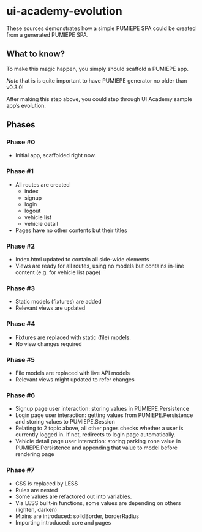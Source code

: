 # ui-academy-evolution

These sources demonstrates how a simple PUMIEPE SPA could be created from a generated PUMIEPE SPA.

## What to know?

To make this magic happen, you simply should scaffold a PUMIEPE app.

*Note* that is is quite important to have PUMIEPE generator no older than v0.3.0!

After making this step above, you could step through UI Academy sample app’s evolution.

## Phases

### Phase #0

 * Initial app, scaffolded right now.

### Phase #1

 * All routes are created
    * index
    * signup
    * login
    * logout
    * vehicle list
    * vehicle detail
 * Pages have no other contents but their titles

### Phase #2

 * Index.html updated to contain all side-wide elements
 * Views are ready for all routes, using no models but contains in-line content (e.g. for vehicle list page)

### Phase #3

 * Static models (fixtures) are added
 * Relevant views are updated

### Phase #4

 * Fixtures are replaced with static (file) models.
 * No view changes required

### Phase #5

 * File models are replaced with live API models
 * Relevant views might updated to refer changes

### Phase #6

 * Signup page user interaction: storing values in PUMIEPE.Persistence
 * Login page user interaction: getting values from PUMIEPE.Persistence and storing values to PUMIEPE.Session
 * Relating to 2 topic above, all other pages checks whether a user is currently logged in. If not, redirects to login page automatically.
 * Vehicle detail page user interaction: storing parking zone value in PUMIEPE.Persistence and appending that value to model before rendering page

### Phase #7

 * CSS is replaced by LESS
 * Rules are nested
 * Some values are refactored out into variables.
 * Via LESS built-in functions, some values are depending on others (lighten, darken)
 * Mixins are introduced: solidBorder, borderRadius
 * Importing introduced: core and pages
